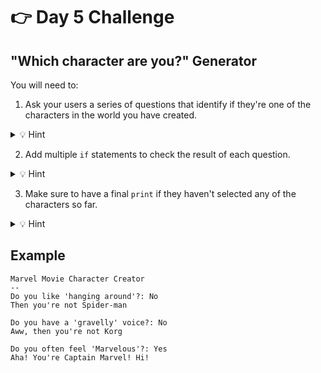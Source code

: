 # 👉 Day 5 Challenge

## "Which character are you?" Generator

You will need to:

1. Ask your users a series of questions that identify if they're one of the characters in the world you have created.
<details> <summary> 💡 Hint </summary>

Organize your questions and potential answers before you start to more easily identify how to code it.

</details>

2. Add multiple `if` statements to check the result of each question.

<details> <summary> 💡 Hint </summary> 
  
  Use `input` and `variables` to ask the questions, but ask each question *only* before the next if statement.
</details>

3. Make sure to have a final `print` if they haven't selected any of the characters so far.

<details> <summary> 💡 Hint </summary> 
  
`else`
</details>

## Example

```
Marvel Movie Character Creator
--
Do you like 'hanging around'?: No
Then you're not Spider-man

Do you have a 'gravelly' voice?: No
Aww, then you're not Korg

Do you often feel 'Marvelous'?: Yes
Aha! You're Captain Marvel! Hi!
```
